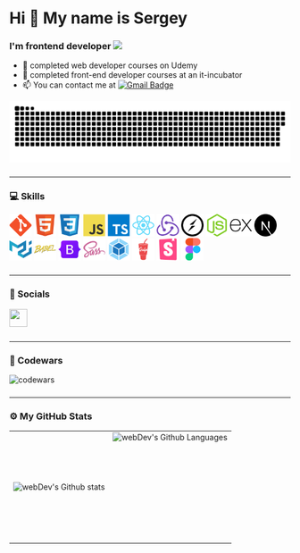 
# Hi 👋 My name is Sergey

### I'm frontend developer <img src="https://media.giphy.com/media/WUlplcMpOCEmTGBtBW/giphy.gif" width="40px">

- :seedling: completed web developer courses on Udemy
- :telescope: completed front-end developer courses at an it-incubator
- :mailbox: You can contact me at [![Gmail Badge](https://img.shields.io/badge/-Gmail-red?style=flat&logo=Gmail&logoColor=white)](mailto:serge.shcherbina@gmail.com)

  
  
<p align="center">
 <img width="600" src="assets/icons/github-snake.svg" alt="snake"/>
</p>

###
---

### 💻  Skills
<p align="left">
  <img src="https://github.com/devicons/devicon/blob/master/icons/git/git-original.svg" title="git" alt="git" width="40" height="40"/>
  <img src="https://github.com/devicons/devicon/blob/master/icons/html5/html5-original.svg" title="html5" alt="html5" width="40" height="40"/>
  <img src="https://github.com/devicons/devicon/blob/master/icons/css3/css3-original.svg" title="css" alt="css" width="40" height="40"/>
  <img src="https://github.com/devicons/devicon/blob/master/icons/javascript/javascript-original.svg" title="javascript" alt="javascript" width="40" height="40"/>
  <img src="https://github.com/devicons/devicon/blob/master/icons/typescript/typescript-original.svg" title="typescript" alt="typescript" width="40" height="40"/>
  <img src="https://github.com/devicons/devicon/blob/master/icons/react/react-original.svg" title="reactjs" alt="reactjs" width="40" height="40"/>
  <img src="https://github.com/devicons/devicon/blob/master/icons/redux/redux-original.svg" title="redux" alt="redux" width="40" height="40"/>
  <img src="https://github.com/devicons/devicon/blob/master/icons/socketio/socketio-original.svg" title="socketio" alt="socketio" width="40" height="40"/>
  <img src="https://github.com/devicons/devicon/blob/master/icons/nodejs/nodejs-original.svg" title="nodejs" alt="nodejs" width="40" height="40"/>
  <img src="https://github.com/devicons/devicon/blob/master/icons/express/express-original.svg" title="express" alt="express" width="40" height="40"/>
  <img src="https://github.com/devicons/devicon/blob/master/icons/nextjs/nextjs-original.svg" title="nextjs" alt="nextjs" width="40" height="40"/>
  <img src="https://github.com/devicons/devicon/blob/master/icons/materialui/materialui-original.svg" title="materialui" alt="materialui" width="40" height="40"/>
  <img src="https://github.com/devicons/devicon/blob/master/icons/babel/babel-original.svg" title="babel" alt="babel" width="40" height="40"/>
  <img src="https://github.com/devicons/devicon/blob/master/icons/bootstrap/bootstrap-original.svg" title="bootstrap" alt="bootstrap" width="40" height="40"/>
  <img src="https://github.com/devicons/devicon/blob/master/icons/sass/sass-original.svg" title="sass/scss" alt="sass/scss" width="40" height="40"/>
  <img src="https://github.com/devicons/devicon/blob/master/icons/webpack/webpack-original.svg" title="webpack" alt="webpack" width="40" height="40"/>
  <img src="https://github.com/devicons/devicon/blob/master/icons/gulp/gulp-plain.svg" title="gulp-plain" alt="gulp-plain" width="40" height="40"/>
  <img src="https://github.com/devicons/devicon/blob/master/icons/storybook/storybook-original.svg" title="storybook" alt="storybook" width="40" height="40"/>
  <img src="https://github.com/devicons/devicon/blob/master/icons/figma/figma-original.svg" title="figma" alt="figma" width="40" height="40"/>
</p>

### 
---

### 🤝  Socials

<p align="left">
  <a href="https://www.linkedin.com/in/sergey-shcherbina-3303201bb/" target="_blank" rel="noreferrer">     
    <picture> 
      <source media="(prefers-color-scheme: dark)" srcset="undefined" /> 
      <source media="(prefers-color-scheme: light)"
        srcset="https://raw.githubusercontent.com/danielcranney/readme-generator/main/public/icons/socials/linkedin.svg" /> <img     
        src="https://raw.githubusercontent.com/danielcranney/readme-generator/main/public/icons/socials/linkedin.svg" width="32" height="32" /> 
    </picture> 
  </a>
</p>

### 
---

### 🧠  Codewars

![codewars](https://www.codewars.com/users/SergShcherbina/badges/large)

### 
---
  
### ⚙️ My GitHub Stats

<table>
  <tr>
    <td>
      <img align="left" src="http://github-readme-streak-stats.herokuapp.com?user=SergShcherbina&theme=dark&background=000000" alt="webDev's Github stats" />
    </td>
    <td>
      <img height="195px" align="right" alt="webDev's Github Languages" src="https://github-readme-stats-sigma-five.vercel.app/api/top-langs/?username=SergShcherbina&layout=compact&theme=vision-friendly-dark" />
    </td>
  </tr>
</table>

<!---Пример кода
[![Typing SVG](https://readme-typing-svg.herokuapp.com?color=%2336BCF7&lines=Computer+science+student)](https://git.io/typing-svg) -->
